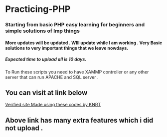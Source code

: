 # Practicing-PHP
### Starting from basic PHP easy learning for beginners and simple solutions of Imp things 

#### More updates will be updated . WIll update while I am working . Very Basic solutions to very important things that we leave nowdays.
##### Expected time to upload all is 10 days.


To Run these scripts you need to have XAMMP controller or any other server that can run APACHE and SQL server . 


## You can visit at link below

<a href="https://loginchats.com/"> Verified site Made using these codes by KNRT</a>

## Above link has many extra features which i did not upload .
